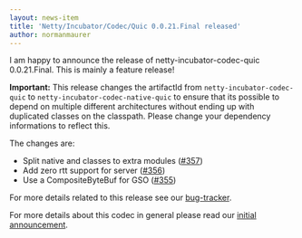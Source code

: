 ```yaml
---
layout: news-item
title: 'Netty/Incubator/Codec/Quic 0.0.21.Final released'
author: normanmaurer
---
```


I am happy to announce the release of netty-incubator-codec-quic 0.0.21.Final. This is mainly a feature release!

__Important:__ This release changes the artifactId from  `netty-incubator-codec-quic` to `netty-incubator-codec-native-quic` to ensure that its possible to depend on multiple different architectures without ending up with duplicated classes on the classpath. Please change your dependency informations to reflect this.

The changes are:

* Split native and classes to extra modules ([#357](https://github.com/netty/netty-incubator-codec-quic/pull/357))
* Add zero rtt support for server ([#356](https://github.com/netty/netty-incubator-codec-quic/pull/356))
* Use a CompositeByteBuf for GSO ([#355](https://github.com/netty/netty-incubator-codec-quic/pull/355))

For more details related to this release see our [bug-tracker](https://github.com/netty/netty-incubator-codec-quic/issues?q=milestone%3A0.0.21.Final+is%3Aclosed). 


For more details about this codec in general please read our [initial announcement](https://netty.io/news/2020/12/09/quic-0-0-1-Final.html).